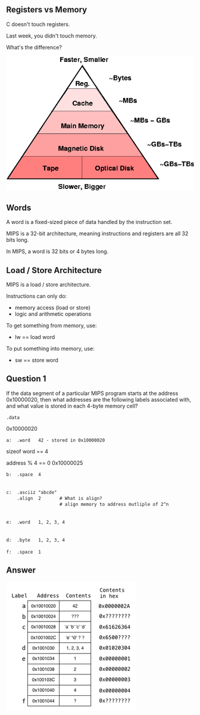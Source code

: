 ## Registers vs Memory

C doesn't touch registers.

Last week, you didn't touch memory.

What's the difference?

![hierarchy](hierarchy.gif)


## Words

A word is a fixed-sized piece of data handled by the instruction set.

MIPS is a 32-bit architecture, meaning instructions and 
registers are all 32 bits long.

In MIPS, a word is 32 bits or 4 bytes long.


## Load / Store Architecture

MIPS is a load / store architecture.

Instructions can only do:
- memory access (load or store)
- logic and arithmetic operations

To get something from memory, use:
- lw == load word

To put something into memory, use:
- sw == store word


## Question 1

If the data segment of a particular MIPS program starts at the address 0x10000020, then what addresses are the following labels associated with, and what value is stored in each 4-byte memory cell? 

    .data

0x10000020

    a:  .word   42 - stored in 0x10000020


 sizeof word == 4

 address % 4 == 0
 0x10000025


    b:  .space  4


    c:  .asciiz "abcde"
        .align  2       # What is align?
                        # align memory to address mutliple of 2^n


    e:  .word   1, 2, 3, 4


    d:  .byte   1, 2, 3, 4

    f:  .space  1


## Answer

![q1](q1.png)

